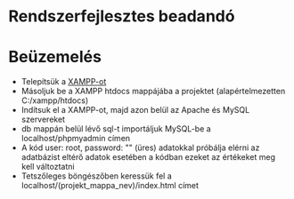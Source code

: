 # Rendszerfejlesztes beadandó

# Beüzemelés
- Telepítsük a [XAMPP-ot](https://www.apachefriends.org/download.html)
- Másoljuk be a XAMPP htdocs mappájába a projektet (alapértelmezetten C:/xampp/htdocs)
- Indítsuk el a XAMPP-ot, majd azon belül az Apache és MySQL szervereket
- db mappán belül lévő sql-t importáljuk MySQL-be a localhost/phpmyadmin címen
- A kód user: root, password: "" (üres) adatokkal próbálja elérni az adatbázist eltérő adatok esetében a kódban ezeket az értékeket meg kell változtatni
- Tetszőleges böngészőben keressük fel a localhost/(projekt_mappa_nev)/index.html címet
